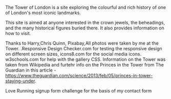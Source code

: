 The Tower of London is a site exploring the colourful and rich history of one of London's most iconic landmarks. 
<p>This site is aimed at anyone interested in the crown jewels, the beheadings, and the many historical figures buried there. It also provides information on how to visit.</p>

Thanks to Harry,Chris Quinn, Pixabay,All photos were taken by me at the Tower. .Responsive Design Checker.com for testing the responsive design on different screen sizes, icons8.com for the social media icons. w3schools.com for help with the gallery CSS. Information on the Tower was taken from Wikipedia and furtehr info on the Princes in the Tower from The Guardian in this article - https://www.theguardian.com/science/2013/feb/05/princes-in-tower-staying-under.

Love Running signup form challenge for the basis of my contact form







